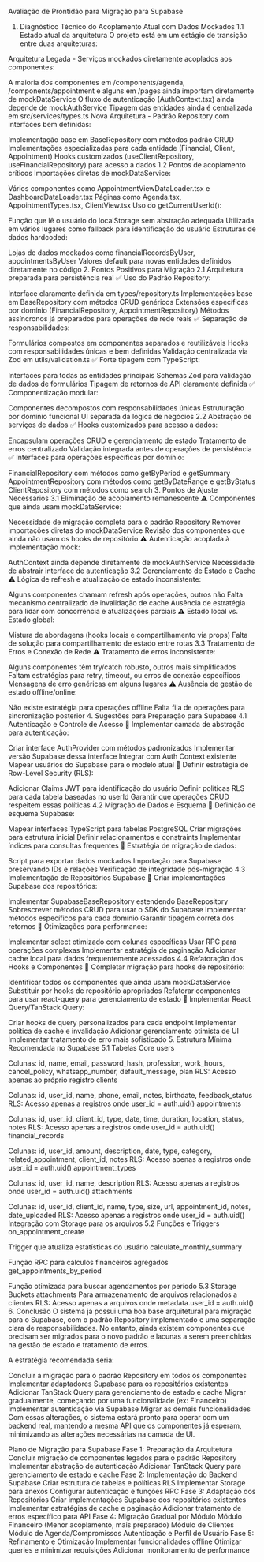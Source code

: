 Avaliação de Prontidão para Migração para Supabase
1. Diagnóstico Técnico do Acoplamento Atual com Dados Mockados
1.1 Estado atual da arquitetura
O projeto está em um estágio de transição entre duas arquiteturas:

Arquitetura Legada - Serviços mockados diretamente acoplados aos componentes:

A maioria dos componentes em /components/agenda, /components/appointment e alguns em /pages ainda importam diretamente de mockDataService
O fluxo de autenticação (AuthContext.tsx) ainda depende de mockAuthService
Tipagem das entidades ainda é centralizada em src/services/types.ts
Nova Arquitetura - Padrão Repository com interfaces bem definidas:

Implementação base em BaseRepository com métodos padrão CRUD
Implementações especializadas para cada entidade (Financial, Client, Appointment)
Hooks customizados (useClientRepository, useFinancialRepository) para acesso a dados
1.2 Pontos de acoplamento críticos
Importações diretas de mockDataService:

Vários componentes como AppointmentViewDataLoader.tsx e DashboardDataLoader.tsx
Páginas como Agenda.tsx, AppointmentTypes.tsx, ClientView.tsx
Uso do getCurrentUserId():

Função que lê o usuário do localStorage sem abstração adequada
Utilizada em vários lugares como fallback para identificação do usuário
Estruturas de dados hardcoded:

Lojas de dados mockados como financialRecordsByUser, appointmentsByUser
Valores default para novas entidades definidos diretamente no código
2. Pontos Positivos para Migração
2.1 Arquitetura preparada para persistência real
✅ Uso do Padrão Repository:

Interface claramente definida em types/repository.ts
Implementações base em BaseRepository com métodos CRUD genéricos
Extensões específicas por domínio (FinancialRepository, AppointmentRepository)
Métodos assíncronos já preparados para operações de rede reais
✅ Separação de responsabilidades:

Formulários compostos em componentes separados e reutilizáveis
Hooks com responsabilidades únicas e bem definidas
Validação centralizada via Zod em utils/validation.ts
✅ Forte tipagem com TypeScript:

Interfaces para todas as entidades principais
Schemas Zod para validação de dados de formulários
Tipagem de retornos de API claramente definida
✅ Componentização modular:

Componentes decompostos com responsabilidades únicas
Estruturação por domínio funcional
UI separada da lógica de negócios
2.2 Abstração de serviços de dados
✅ Hooks customizados para acesso a dados:

Encapsulam operações CRUD e gerenciamento de estado
Tratamento de erros centralizado
Validação integrada antes de operações de persistência
✅ Interfaces para operações específicas por domínio:

FinancialRepository com métodos como getByPeriod e getSummary
AppointmentRepository com métodos como getByDateRange e getByStatus
ClientRepository com métodos como search
3. Pontos de Ajuste Necessários
3.1 Eliminação de acoplamento remanescente
⚠️ Componentes que ainda usam mockDataService:

Necessidade de migração completa para o padrão Repository
Remover importações diretas do mockDataService
Revisão dos componentes que ainda não usam os hooks de repositório
⚠️ Autenticação acoplada à implementação mock:

AuthContext ainda depende diretamente de mockAuthService
Necessidade de abstrair interface de autenticação
3.2 Gerenciamento de Estado e Cache
⚠️ Lógica de refresh e atualização de estado inconsistente:

Alguns componentes chamam refresh após operações, outros não
Falta mecanismo centralizado de invalidação de cache
Ausência de estratégia para lidar com concorrência e atualizações parciais
⚠️ Estado local vs. Estado global:

Mistura de abordagens (hooks locais e compartilhamento via props)
Falta de solução para compartilhamento de estado entre rotas
3.3 Tratamento de Erros e Conexão de Rede
⚠️ Tratamento de erros inconsistente:

Alguns componentes têm try/catch robusto, outros mais simplificados
Faltam estratégias para retry, timeout, ou erros de conexão específicos
Mensagens de erro genéricas em alguns lugares
⚠️ Ausência de gestão de estado offline/online:

Não existe estratégia para operações offline
Falta fila de operações para sincronização posterior
4. Sugestões para Preparação para Supabase
4.1 Autenticação e Controle de Acesso
🔄 Implementar camada de abstração para autenticação:

Criar interface AuthProvider com métodos padronizados
Implementar versão Supabase dessa interface
Integrar com Auth Context existente
Mapear usuários do Supabase para o modelo atual
🔄 Definir estratégia de Row-Level Security (RLS):

Adicionar Claims JWT para identificação do usuário
Definir políticas RLS para cada tabela baseadas no userId
Garantir que operações CRUD respeitem essas políticas
4.2 Migração de Dados e Esquema
🔄 Definição de esquema Supabase:

Mapear interfaces TypeScript para tabelas PostgreSQL
Criar migrações para estrutura inicial
Definir relacionamentos e constraints
Implementar índices para consultas frequentes
🔄 Estratégia de migração de dados:

Script para exportar dados mockados
Importação para Supabase preservando IDs e relações
Verificação de integridade pós-migração
4.3 Implementação de Repositórios Supabase
🔄 Criar implementações Supabase dos repositórios:

Implementar SupabaseBaseRepository estendendo BaseRepository
Sobrescrever métodos CRUD para usar o SDK do Supabase
Implementar métodos específicos para cada domínio
Garantir tipagem correta dos retornos
🔄 Otimizações para performance:

Implementar select otimizado com colunas específicas
Usar RPC para operações complexas
Implementar estratégia de paginação
Adicionar cache local para dados frequentemente acessados
4.4 Refatoração dos Hooks e Componentes
🔄 Completar migração para hooks de repositório:

Identificar todos os componentes que ainda usam mockDataService
Substituir por hooks de repositório apropriados
Refatorar componentes para usar react-query para gerenciamento de estado
🔄 Implementar React Query/TanStack Query:

Criar hooks de query personalizados para cada endpoint
Implementar política de cache e invalidação
Adicionar gerenciamento otimista de UI
Implementar tratamento de erro mais sofisticado
5. Estrutura Mínima Recomendada no Supabase
5.1 Tabelas Core
users

Colunas: id, name, email, password_hash, profession, work_hours, cancel_policy, whatsapp_number, default_message, plan
RLS: Acesso apenas ao próprio registro
clients

Colunas: id, user_id, name, phone, email, notes, birthdate, feedback_status
RLS: Acesso apenas a registros onde user_id = auth.uid()
appointments

Colunas: id, user_id, client_id, type, date, time, duration, location, status, notes
RLS: Acesso apenas a registros onde user_id = auth.uid()
financial_records

Colunas: id, user_id, amount, description, date, type, category, related_appointment, client_id, notes
RLS: Acesso apenas a registros onde user_id = auth.uid()
appointment_types

Colunas: id, user_id, name, description
RLS: Acesso apenas a registros onde user_id = auth.uid()
attachments

Colunas: id, user_id, client_id, name, type, size, url, appointment_id, notes, date_uploaded
RLS: Acesso apenas a registros onde user_id = auth.uid()
Integração com Storage para os arquivos
5.2 Funções e Triggers
on_appointment_create

Trigger que atualiza estatísticas do usuário
calculate_monthly_summary

Função RPC para cálculos financeiros agregados
get_appointments_by_period

Função otimizada para buscar agendamentos por período
5.3 Storage Buckets
attachments
Para armazenamento de arquivos relacionados a clientes
RLS: Acesso apenas a arquivos onde metadata.user_id = auth.uid()
6. Conclusão
O sistema já possui uma boa base arquitetural para migração para o Supabase, com o padrão Repository implementado e uma separação clara de responsabilidades. No entanto, ainda existem componentes que precisam ser migrados para o novo padrão e lacunas a serem preenchidas na gestão de estado e tratamento de erros.

A estratégia recomendada seria:

Concluir a migração para o padrão Repository em todos os componentes
Implementar adaptadores Supabase para os repositórios existentes
Adicionar TanStack Query para gerenciamento de estado e cache
Migrar gradualmente, começando por uma funcionalidade (ex: Financeiro)
Implementar autenticação via Supabase
Migrar as demais funcionalidades
Com essas alterações, o sistema estará pronto para operar com um backend real, mantendo a mesma API que os componentes já esperam, minimizando as alterações necessárias na camada de UI.

Plano de Migração para Supabase
Fase 1: Preparação da Arquitetura
Concluir migração de componentes legados para o padrão Repository
Implementar abstração de autenticação
Adicionar TanStack Query para gerenciamento de estado e cache
Fase 2: Implementação do Backend Supabase
Criar estrutura de tabelas e políticas RLS
Implementar Storage para anexos
Configurar autenticação e funções RPC
Fase 3: Adaptação dos Repositórios
Criar implementações Supabase dos repositórios existentes
Implementar estratégias de cache e paginação
Adicionar tratamento de erros específico para API
Fase 4: Migração Gradual por Módulo
Módulo Financeiro (Menor acoplamento, mais preparado)
Módulo de Clientes
Módulo de Agenda/Compromissos
Autenticação e Perfil de Usuário
Fase 5: Refinamento e Otimização
Implementar funcionalidades offline
Otimizar queries e minimizar requisições
Adicionar monitoramento de performance
